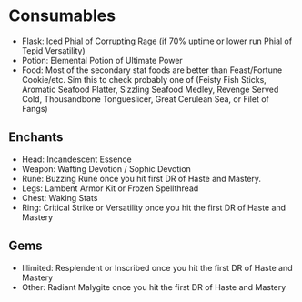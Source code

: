 # Consumables
- Flask: Iced Phial of Corrupting Rage (if 70% uptime or lower run Phial of Tepid Versatility)
- Potion: Elemental Potion of Ultimate Power
- Food: Most of the secondary stat foods are better than Feast/Fortune Cookie/etc. Sim this to check probably one of (Feisty Fish Sticks, Aromatic Seafood Platter, Sizzling Seafood Medley, Revenge Served Cold, Thousandbone Tongueslicer, Great Cerulean Sea, or Filet of Fangs)
## Enchants
- Head: Incandescent Essence
- Weapon: Wafting Devotion / Sophic Devotion
- Rune: Buzzing Rune once you hit first DR of Haste and Mastery.
- Legs: Lambent Armor Kit or Frozen Spellthread
- Chest: Waking Stats
- Ring: Critical Strike or Versatility once you hit the first DR of Haste and Mastery
## Gems
- Illimited: Resplendent or Inscribed once you hit the first DR of Haste and Mastery
- Other: Radiant Malygite once you hit the first DR of Haste and Mastery